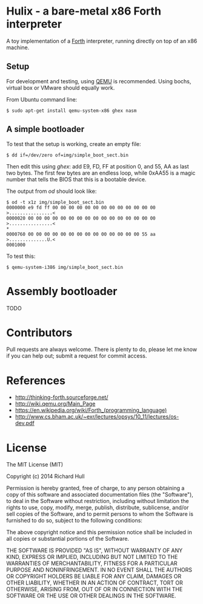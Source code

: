 # Hulix - a bare-metal x86 Forth interpreter

A toy implementation of a [Forth](https://en.wikipedia.org/wiki/Forth_(programming_language))
interpreter, running directly on top of an x86 machine.

## Setup

For development and testing, using [QEMU](http://wiki.qemu.org/Main_Page) is recommended. 
Using bochs, virtual box or VMware should equally work.

From Ubuntu command line:

    $ sudo apt-get install qemu-system-x86 ghex nasm

## A simple bootloader

To test that the setup is working, create an empty file:

    $ dd if=/dev/zero of=img/simple_boot_sect.bin

Then edit this using _ghex_: add E9, FD, FF at position 0, and 55, AA as
last two bytes. The first few bytes are an endless loop, while 0xAA55 is
a magic number that tells the BIOS that this is a bootable device.

The output from _od_ should look like:

    $ od -t x1z img/simple_boot_sect.bin
    0000000 e9 fd ff 00 00 00 00 00 00 00 00 00 00 00 00 00  >................<
    0000020 00 00 00 00 00 00 00 00 00 00 00 00 00 00 00 00  >................<
    *
    0000760 00 00 00 00 00 00 00 00 00 00 00 00 00 00 55 aa  >..............U.<
    0001000

To test this:

    $ qemu-system-i386 img/simple_boot_sect.bin

# Assembly bootloader

TODO



# Contributors

Pull requests are always welcome. There is plenty to do, please let me know
if you can help out; submit a request for commit access. 

# References

* http://thinking-forth.sourceforge.net/
* http://wiki.qemu.org/Main_Page
* https://en.wikipedia.org/wiki/Forth_(programming_language)
* http://www.cs.bham.ac.uk/~exr/lectures/opsys/10_11/lectures/os-dev.pdf

# License

The MIT License (MIT)

Copyright (c) 2014 Richard Hull

Permission is hereby granted, free of charge, to any person obtaining a copy
of this software and associated documentation files (the "Software"), to deal
in the Software without restriction, including without limitation the rights
to use, copy, modify, merge, publish, distribute, sublicense, and/or sell
copies of the Software, and to permit persons to whom the Software is
furnished to do so, subject to the following conditions:

The above copyright notice and this permission notice shall be included in all
copies or substantial portions of the Software.

THE SOFTWARE IS PROVIDED "AS IS", WITHOUT WARRANTY OF ANY KIND, EXPRESS OR
IMPLIED, INCLUDING BUT NOT LIMITED TO THE WARRANTIES OF MERCHANTABILITY,
FITNESS FOR A PARTICULAR PURPOSE AND NONINFRINGEMENT. IN NO EVENT SHALL THE
AUTHORS OR COPYRIGHT HOLDERS BE LIABLE FOR ANY CLAIM, DAMAGES OR OTHER
LIABILITY, WHETHER IN AN ACTION OF CONTRACT, TORT OR OTHERWISE, ARISING FROM,
OUT OF OR IN CONNECTION WITH THE SOFTWARE OR THE USE OR OTHER DEALINGS IN THE
SOFTWARE.

